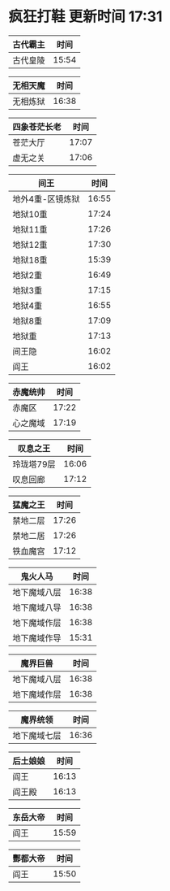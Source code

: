 # 疯狂打鞋 更新时间 17:31

| 古代霸主   | 时间    |
|--------|-------|
| 古代皇陵 | 15:54 |

| 无相天魔   | 时间    |
|--------|-------|
| 无相炼狱 | 16:38 |

| 四象苍茫长老   | 时间    |
|--------|-------|
| 苍茫大厅 | 17:07 |
| 虚无之关 | 17:06 |

| 间王   | 时间    |
|--------|-------|
| 地外4重-区镜炼狱 | 16:55 |
| 地狱10重 | 17:24 |
| 地狱11重 | 17:26 |
| 地狱12重 | 17:30 |
| 地狱18重 | 15:39 |
| 地狱2重 | 16:49 |
| 地狱3重 | 17:15 |
| 地狱4重 | 16:55 |
| 地狱8重 | 17:09 |
| 地狱重 | 17:13 |
| 间王隐 | 16:02 |
| 阎王 | 16:02 |

| 赤魔统帅   | 时间    |
|--------|-------|
| 赤魔区 | 17:22 |
| 心之魔域 | 17:19 |

| 叹息之王   | 时间    |
|--------|-------|
| 玲珑塔79层 | 16:06 |
| 叹息回廊 | 17:12 |

| 猛魔之王   | 时间    |
|--------|-------|
| 禁地二层 | 17:26 |
| 禁地二居 | 17:26 |
| 铁血魔宫 | 17:12 |

| 鬼火人马   | 时间    |
|--------|-------|
| 地下魔域八层 | 16:38 |
| 地下魔域八导 | 16:38 |
| 地下魔域作层 | 16:38 |
| 地下魔域作导 | 15:31 |

| 魔界巨兽   | 时间    |
|--------|-------|
| 地下魔域八层 | 16:38 |
| 地下魔域作层 | 16:38 |

| 魔界统领   | 时间    |
|--------|-------|
| 地下魔域七层 | 16:36 |

| 后土娘娘   | 时间    |
|--------|-------|
| 阎王 | 16:13 |
| 阎王殿 | 16:13 |

| 东岳大帝   | 时间    |
|--------|-------|
| 阎王 | 15:59 |

| 酆都大帝   | 时间    |
|--------|-------|
| 阎王 | 15:50 |